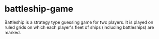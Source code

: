 # battleship-game
Battleship is a strategy type guessing game for two players. It is played on ruled grids on which each player's fleet of ships (including battleships) are marked.
